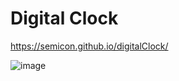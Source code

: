 # Digital Clock
https://semicon.github.io/digitalClock/

![image](https://user-images.githubusercontent.com/30399464/148805197-458831cd-318d-4bfa-a911-85385edc2c21.png)

